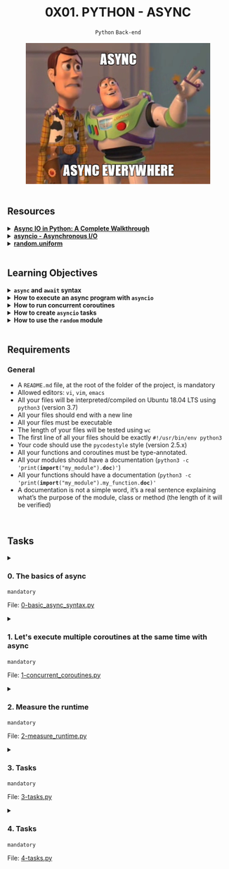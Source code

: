 <h1 align="center"><b>0X01. PYTHON - ASYNC</b></h1>
<div align="center"><code>Python</code> <code>Back-end</code></div>

<br>
<div align="center"><img alt="" src="https://github.com/codenvibes/alx-backend-python/blob/master/0x01-python_async_function/images/4aeaa9c3cb1f316c05c4.png"></div>

<!-- <br>
<hr>
<h3><a href=>Notes</a></h3>
<hr> -->


<!--==================================================-->
<br>

## Resources
<details>
<summary><b><a href="https://realpython.com/async-io-python/">Async IO in Python: A Complete Walkthrough</a></b></summary><br>


<br><p align="center">※※※※※※※※※※※※</p><br>
</details>


<details>
<summary><b><a href="https://docs.python.org/3/library/asyncio.html">asyncio - Asynchronous I/O</a></b></summary><br>


<br><p align="center">※※※※※※※※※※※※</p><br>
</details>


<details>
<summary><b><a href="https://docs.python.org/3/library/random.html#random.uniform">random.uniform</a></b></summary><br>


<br><p align="center">※※※※※※※※※※※※</p><br>
</details>



<!--==================================================-->
<br>

## Learning Objectives
<details>
<summary><b><a href=" "> </a><code>async</code> and <code>await</code> syntax</b></summary><br>

In Python, `async` and `await` are used to write asynchronous code, which allows for concurrency without having to use threads or processes. This can be particularly useful for I/O-bound tasks such as network requests, file I/O, or any operations that would benefit from being able to pause and resume execution. Here's a detailed explanation of how `async` and `await` work:

### `async` Syntax

The `async` keyword is used to define an asynchronous function, which is a function that returns a coroutine. A coroutine is a special type of function that can pause its execution to allow other tasks to run.

```python
async def my_async_function():
    print("Hello")
    await asyncio.sleep(1)
    print("World")
```

In the example above, `my_async_function` is defined as an asynchronous function using the `async` keyword. Inside this function, `await` is used to pause its execution until the `asyncio.sleep(1)` coroutine is complete.

### `await` Syntax

The `await` keyword is used to pause the execution of an `async` function until the awaited coroutine is done. It can only be used inside `async` functions.

```python
import asyncio

async def say_hello():
    print("Hello")
    await asyncio.sleep(1)
    print("World")

async def main():
    await say_hello()

# Run the main function
asyncio.run(main())
```

In this example, the `say_hello` function is defined as an asynchronous function. The `main` function calls `say_hello` using `await`, meaning it will wait for `say_hello` to complete before continuing. The `asyncio.run(main())` line is used to run the `main` coroutine and start the event loop.

### Using `async` and `await` with I/O Bound Operations

Asynchronous code is particularly useful for I/O-bound operations. Here is an example using `aiohttp` to make asynchronous HTTP requests:

```python
import aiohttp
import asyncio

async def fetch_url(url):
    async with aiohttp.ClientSession() as session:
        async with session.get(url) as response:
            return await response.text()

async def main():
    url = 'https://www.example.com'
    html = await fetch_url(url)
    print(html)

# Run the main function
asyncio.run(main())
```

In this example, `fetch_url` is an asynchronous function that fetches the content of a URL using `aiohttp`. The `main` function calls `fetch_url` and prints the result.

### Concurrent Execution with `asyncio.gather`

To run multiple asynchronous tasks concurrently, you can use `asyncio.gather`:

```python
async def say_hello():
    print("Hello")
    await asyncio.sleep(1)
    print("World")

async def say_goodbye():
    print("Goodbye")
    await asyncio.sleep(2)
    print("Cruel World")

async def main():
    await asyncio.gather(say_hello(), say_goodbye())

# Run the main function
asyncio.run(main())
```

In this example, `say_hello` and `say_goodbye` run concurrently. The `asyncio.gather` function takes multiple coroutines and runs them in parallel.

### Error Handling in Asynchronous Code

You can handle errors in asynchronous code using try-except blocks:

```python
async def risky_operation():
    await asyncio.sleep(1)
    raise ValueError("Something went wrong!")

async def main():
    try:
        await risky_operation()
    except ValueError as e:
        print(f"Caught an error: {e}")

# Run the main function
asyncio.run(main())
```

In this example, if `risky_operation` raises an exception, it is caught and handled in the `main` function.

These examples demonstrate the basics of using `async` and `await` in Python to write asynchronous, non-blocking code.

<br><p align="center">※※※※※※※※※※※※</p><br>
</details>


<details>
<summary><b><a href=" "> </a>How to execute an async program with <code>asyncio</code></b></summary><br>


<br><p align="center">※※※※※※※※※※※※</p><br>
</details>


<details>
<summary><b><a href=" "> </a>How to run concurrent coroutines</b></summary><br>


<br><p align="center">※※※※※※※※※※※※</p><br>
</details>


<details>
<summary><b><a href=" "> </a>How to create <code>asyncio</code> tasks</b></summary><br>


<br><p align="center">※※※※※※※※※※※※</p><br>
</details>


<details>
<summary><b><a href=" "> </a>How to use the <code>random</code> module</b></summary><br>


<br><p align="center">※※※※※※※※※※※※</p><br>
</details>



<!--==================================================-->
<br>

## Requirements
<h3>General</h3>

- A <code>README.md</code> file, at the root of the folder of the project, is mandatory
- Allowed editors: <code>vi</code>, <code>vim</code>, <code>emacs</code>
- All your files will be interpreted/compiled on Ubuntu 18.04 LTS using <code>python3</code> (version 3.7)
- All your files should end with a new line
- All your files must be executable
- The length of your files will be tested using <code>wc</code>
- The first line of all your files should be exactly <code>#!/usr/bin/env python3</code>
- Your code should use the <code>pycodestyle</code> style (version 2.5.x)
- All your functions and coroutines must be type-annotated.
- All your modules should have a documentation (<code>python3 -c 'print(__import__("my_module").__doc__)'</code>)
- All your functions should have a documentation (<code>python3 -c 'print(__import__("my_module").my_function.__doc__)'</code>
- A documentation is not a simple word, it’s a real sentence explaining what’s the purpose of the module, class or method (the length of it will be verified)

<!--==================================================-->
<br>

## Tasks
<details>
<summary>

### 0. The basics of async
`mandatory`

File: [0-basic_async_syntax.py]()
</summary>

<p>Write an asynchronous coroutine that takes in an integer argument (<code>max_delay</code>, with a default value of 10) named <code>wait_random</code> that waits for a random delay between 0 and <code>max_delay</code> (included and float value) seconds and eventually returns it.</p>

<p>Use the <code>random</code> module.</p>

<pre><code>bob@dylan:~$ cat 0-main.py
#!/usr/bin/env python3

import asyncio

wait_random = __import__('0-basic_async_syntax').wait_random

print(asyncio.run(wait_random()))
print(asyncio.run(wait_random(5)))
print(asyncio.run(wait_random(15)))

bob@dylan:~$ ./0-main.py
9.034261504534394
1.6216525464615306
10.634589756751769
</code></pre>


</details>

<details>
<summary>

### 1. Let's execute multiple coroutines at the same time with async
`mandatory`

File: [1-concurrent_coroutines.py]()
</summary>

<p>Import <code>wait_random</code> from the previous python file that you’ve written and write an async routine called <code>wait_n</code> that takes in 2 int arguments (in this order): <code>n</code> and <code>max_delay</code>. You will spawn <code>wait_random</code> <code>n</code> times with the specified <code>max_delay</code>.</p>

<p><code>wait_n</code> should return the list of all the delays (float values). The list of the delays should be in ascending order without using <code>sort()</code> because of concurrency.</p>

<pre><code>bob@dylan:~$ cat 1-main.py
#!/usr/bin/env python3
'''
Test file for printing the correct output of the wait_n coroutine
'''
import asyncio

wait_n = __import__('1-concurrent_coroutines').wait_n

print(asyncio.run(wait_n(5, 5)))
print(asyncio.run(wait_n(10, 7)))
print(asyncio.run(wait_n(10, 0)))

bob@dylan:~$ ./1-main.py
[0.9693881173832269, 1.0264573845731002, 1.7992690129519855, 3.641373003434587, 4.500011569340617]
[0.07256214141415429, 1.518551245602588, 3.355762808432721, 3.7032593997182923, 3.7796178143655546, 4.744537840582318, 5.50781365463315, 5.758942587637626, 6.109707751654879, 6.831351588271327]
[0.0, 0.0, 0.0, 0.0, 0.0, 0.0, 0.0, 0.0, 0.0, 0.0]
</code></pre>

<p>The output for your answers might look a little different and that’s okay.</p>


</details>

<details>
<summary>

### 2. Measure the runtime
`mandatory`

File: [2-measure_runtime.py]()
</summary>

<p>From the previous file, import <code>wait_n</code> into <code>2-measure_runtime.py</code>.</p>

<p>Create a <code>measure_time</code> function with integers <code>n</code> and <code>max_delay</code> as arguments that measures the total execution time for <code>wait_n(n, max_delay)</code>, and returns <code>total_time / n</code>.  Your function should return a float.</p>

<p>Use the <code>time</code> module to measure an approximate elapsed time.</p>

<pre><code>bob@dylan:~$ cat 2-main.py
#!/usr/bin/env python3

measure_time = __import__('2-measure_runtime').measure_time

n = 5
max_delay = 9

print(measure_time(n, max_delay))

bob@dylan:~$ ./2-main.py
1.759705400466919
</code></pre>


</details>

<details>
<summary>

### 3. Tasks
`mandatory`

File: [3-tasks.py]()
</summary>

<p>Import <code>wait_random</code> from <code>0-basic_async_syntax</code>.</p>

<p>Write a function (do not create an async function, use the regular function syntax to do this) <code>task_wait_random</code> that takes an integer <code>max_delay</code> and returns a <code>asyncio.Task</code>.</p>

<pre><code>bob@dylan:~$ cat 3-main.py
#!/usr/bin/env python3

import asyncio

task_wait_random = __import__('3-tasks').task_wait_random


async def test(max_delay: int) -&gt; float:
    task = task_wait_random(max_delay)
    await task
    print(task.__class__)

asyncio.run(test(5))

bob@dylan:~$ ./3-main.py
&lt;class '_asyncio.Task'&gt;
</code></pre>


</details>

<details>
<summary>

### 4. Tasks
`mandatory`

File: [4-tasks.py]()
</summary>

<p>Take the code from <code>wait_n</code> and alter it into a new function <code>task_wait_n</code>.  The code is nearly identical to <code>wait_n</code> except <code>task_wait_random</code> is being called.</p>

<pre><code>bob@dylan:~$ cat 4-main.py
#!/usr/bin/env python3

import asyncio

task_wait_n = __import__('4-tasks').task_wait_n

n = 5
max_delay = 6
print(asyncio.run(task_wait_n(n, max_delay)))

bob@dylan:~$ ./4-main.py
[0.2261658205652346, 1.1942770588220557, 1.8410422186086628, 2.1457353803430523, 4.002505454641153]
</code></pre>


</details>

